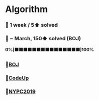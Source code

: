 # Algorithm
### 🎯 1 week / 5⬆ solved
### 🎯 ~ March, 150⬆ solved (BOJ) 
**0%[⬛⬛⬛⬛⬛⬛⬛⬛⬛⬛⬛⬛⬛⬛⬛]100%**



### 📂[BOJ](https://github.com/ajy720/Algorithm/tree/master/BOJ)
### 📂[CodeUp](https://github.com/ajy720/Algorithm/tree/master/CodeUp)
### 📂[NYPC2019](https://github.com/ajy720/Algorithm/tree/master/NYPC2019)



